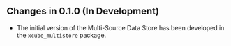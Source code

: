 ## Changes in 0.1.0 (In Development)

* The initial version of the Multi-Source Data Store has been developed in 
  the `xcube_multistore` package.